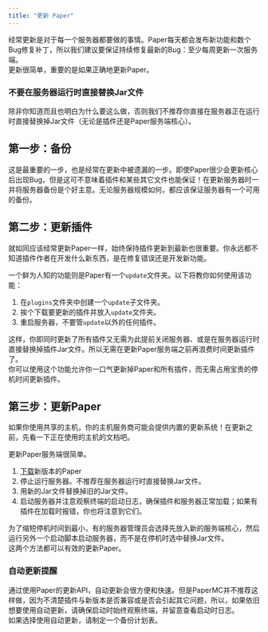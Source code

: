 ```yaml
---
title: "更新 Paper"
---
```

经常更新是对于每一个服务器都要做的事情。Paper每天都会发布新功能和数个Bug修复补丁，所以我们建议要保证持续修复最新的Bug：至少每周更新一次服务端。  
更新很简单，重要的是如果正确地更新Paper。  
  
### 不要在服务器运行时直接替换Jar文件  
除非你知道而且也明白为什么要这么做，否则我们不推荐你直接在服务器正在运行时直接替换掉Jar文件（无论是插件还是Paper服务端核心）。  

## 第一步：备份
这是最重要的一步，也是经常在更新中被遗漏的一步。即使Paper很少会更新核心后出现Bug，但是这可不意味着插件和某些其它文件也能保证！在更新服务器时一并将服务器备份是个好主意。无论服务器规模如何，都应该保证服务器有一个可用的备份。  

## 第二步：更新插件
就如同应该经常更新Paper一样，始终保持插件更新到最新也很重要。你永远都不知道插件作者在开发什么新东西，是在修复错误还是开发新功能。    

一个鲜为人知的功能则是Paper有一个`update`文件夹。以下将教你如何使用该功能：  
1. 在`plugins`文件夹中创建一个`update`子文件夹。
2. 挨个下载要更新的插件并放入`update`文件夹。
3. 重启服务器，不要管`update`以外的任何插件。

这样，你即同时更新了所有插件又无需为此提前关闭服务器、或是在服务器运行时直接替换掉插件Jar文件。所以无需在更新Paper服务端之前再浪费时间更新插件了。    
你可以使用这个功能允许你一口气更新掉Paper和所有插件，而无需占用宝贵的停机时间更新插件。  

## 第三步：更新Paper
如果你使用共享的主机，你的主机服务商可能会提供内置的更新系统！在更新之前，先看一下正在使用的主机的文档吧。  

更新Paper服务端很简单。  
1. [下载](https://papermc.io/downloads)新版本的Paper
2. 停止运行服务器。不推荐在服务器运行时直接替换Jar文件。
3. 用新的Jar文件替换掉旧的Jar文件。
4. 启动服务器并注意观察终端的启动日志，确保插件和服务器正常加载；如果有插件在加载时报错，你也将注意到它们。

为了缩短停机时间到最小，有的服务器管理员会选择先放入新的服务端核心，然后运行另外一个启动脚本启动服务器，而不是在停机时选中替换Jar文件。  
这两个方法都可以有效的更新Paper。  
  
### 自动更新提醒  
通过使用Paper的更新API，自动更新会很方便和快速。但是PaperMC并不推荐这样做，因为不清楚插件与新版本是否兼容或是否会引起其它问题，所以，如果依旧想要使用自动更新，请确保启动时始终观察终端，并留意查看启动时日志。  
如果选择使用自动更新，请制定一个备份计划表。  